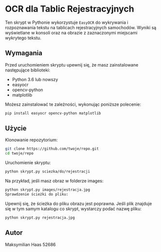 # OCR dla Tablic Rejestracyjnych

Ten skrypt w Pythonie wykorzystuje `EasyOCR` do wykrywania i rozpoznawania tekstu na tablicach rejestracyjnych samochodów. Wyniki są wyświetlane w konsoli oraz na obrazie z zaznaczonymi miejscami wykrytego tekstu.

## Wymagania

Przed uruchomieniem skryptu upewnij się, że masz zainstalowane następujące biblioteki:

- Python 3.6 lub nowszy
- easyocr
- opencv-python
- matplotlib

Możesz zainstalować te zależności, wykonując poniższe polecenie:

```sh
pip install easyocr opencv-python matplotlib
```
## Użycie
Klonowanie repozytorium:

```sh
git clone https://github.com/twoje/repo.git
cd twoje/repo
```
Uruchomienie skryptu:

```sh
python skrypt.py sciezka/do/rejestracji
```

Na przykład, jeśli masz obraz w folderze images:

```sh
python skrypt.py images/rejestracja.jpg
Sprawdzenie ścieżki do pliku:
```
Upewnij się, że ścieżka do pliku obrazu jest poprawna. Jeśli plik znajduje się w tym samym katalogu co skrypt, wystarczy podać nazwę pliku:

```sh
python skrypt.py rejestracja.jpg
```
## Autor
Maksymilian Haas 52686
